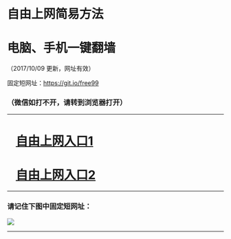 ﻿# 自由上网简易方法

# 电脑、手机一键翻墙

（2017/10/09 更新，网址有效）

固定短网址：https://git.io/free99

### （微信如打不开，请转到浏览器打开）


***





# &nbsp;&nbsp; <a href="http://ft1718519912.fwq-tz-1001.info/fwqtz01.html?t=10090017090 " target="_blank">自由上网入口1</a>
# &nbsp;&nbsp; <a href="http://ft2335914534.fwq-tz-1002.info/fwqtz02.html?t=10090012615 " target="_blank">自由上网入口2</a>
***

### 请记住下图中固定短网址：

<img src="https://s3-us-west-2.amazonaws.com/fwq-1001/yjfq-20170905okok.png" /> 


***

